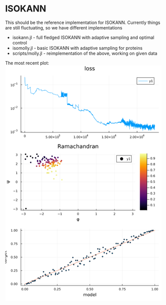 # ISOKANN

This should be the reference implementation for ISOKANN.
Currently things are still fluctuating, so we have different implementations

- isokann.jl - full fledged ISOKANN with adaptive sampling and optimal control
- isomolly.jl - basic ISOKANN with adaptive sampling for proteins
- scripts/molly.jl - reimplementation of the above, working on given data

The most recent plot:
<img src="out/lastplot.png"/>
